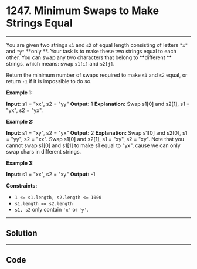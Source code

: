 # 1247. Minimum Swaps to Make Strings Equal

---

You are given two strings `s1` and `s2` of equal length consisting of letters `"x"` and `"y"` **only **. Your task is to make these two strings equal to each other. You can swap any two characters that belong to **different ** strings, which means: swap `s1[i]` and `s2[j]`.

Return the minimum number of swaps required to make `s1` and `s2` equal, or return `-1` if it is impossible to do so.

 

**Example 1:**


**Input:** s1 = "xx", s2 = "yy"
**Output:** 1
**Explanation:** Swap s1[0] and s2[1], s1 = "yx", s2 = "yx".


**Example 2:**


**Input:** s1 = "xy", s2 = "yx"
**Output:** 2
**Explanation:** Swap s1[0] and s2[0], s1 = "yy", s2 = "xx".
Swap s1[0] and s2[1], s1 = "xy", s2 = "xy".
Note that you cannot swap s1[0] and s1[1] to make s1 equal to "yx", cause we can only swap chars in different strings.


**Example 3:**


**Input:** s1 = "xx", s2 = "xy"
**Output:** -1


 

**Constraints:**

  * `1 <= s1.length, s2.length <= 1000`
  * `s1.length == s2.length`
  * `s1, s2` only contain `'x'` or `'y'`.

---

## Solution



---

## Code
```python


```